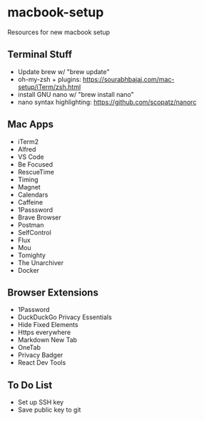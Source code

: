 # macbook-setup
Resources for new macbook setup

## Terminal Stuff
- Update brew w/ "brew update"
- oh-my-zsh + plugins: https://sourabhbajaj.com/mac-setup/iTerm/zsh.html
- install GNU nano w/ "brew install nano"
- nano syntax highlighting: https://github.com/scopatz/nanorc

## Mac Apps
- iTerm2
- Alfred
- VS Code
- Be Focused
- RescueTime
- Timing
- Magnet
- Calendars
- Caffeine
- 1Passsword
- Brave Browser
- Postman
- SelfControl
- Flux
- Mou
- Tomighty
- The Unarchiver
- Docker

## Browser Extensions
- 1Password
- DuckDuckGo Privacy Essentials
- Hide Fixed Elements
- Https everywhere
- Markdown New Tab
- OneTab
- Privacy Badger
- React Dev Tools

## To Do List
- Set up SSH key
- Save public key to git
